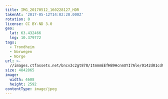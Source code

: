 ```yaml
---
title: IMG_20170512_160228127_HDR
takenAt: '2017-05-12T14:02:28.000Z'
rotation: 0
license: CC BY-ND 3.0
geo:
  lat: 63.432466
  lng: 10.379772
tags:
  - Trondheim
  - Norwegen
  - Norge
url: >-
  //images.ctfassets.net/bncv3c2gt878/1tmmmEEfHB9HcnmUYI7Ale/0142d01cd9ed3ec6f5e1dd136c68508a/img_20170512_160228127_hdr_34650700835_o
size: 4842865
image:
  width: 4608
  height: 2592
contentType: image/jpeg
---
```


